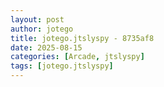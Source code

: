 ```yaml
---
layout: post
author: jotego
title: jotego.jtslyspy - 8735af8
date: 2025-08-15
categories: [Arcade, jtslyspy]
tags: [jotego.jtslyspy]
---
```


